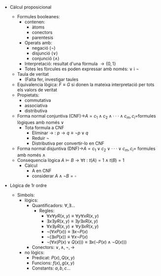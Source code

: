 - Càlcul proposicional
    - Formules booleanes:
        - contenen:
            - àtoms
            - conectors
            - parentesis
        - Operats amb:
            - negació $(\neg)$
            - disjunció $(\lor)$
            - conjunció $(\land)$
        - Interpretació: resultat d'una fòrmula $\to \{0,1\}$
        - Totes les fòrcules es poden expressar amb només: $\lor$ i $\lnot$
    - Taula de veritat
        - (Falta fer, investigar taules
    - Equivalencia lògica: $F\equiv G$ si donen la mateixa interpretació per tots els valors de veritat
    - Propietats:
        - commutativa
        - associativa
        - distributiva
    - Forma normal conjuntiva (CNF)→$A=c_1\land c_2\land ···\land c_m,c_i=$formules lògiques amb només $\lor$
        - Tota formula a CNF
            - Eliminar $\to$ : $p\to q \equiv \lnot p \lor q$
            - Reduir $\lnot$
            - Distributiva per convertir-lo en CNF
    - Forma normal disjuntiva (DNF)→$A=c_1\lor c_2\lor ···\lor c_m,c_i=$ formules amb només $\land$
    - Consequencia lògica $A \vDash B \to \forall t:t(A)=1 \land t(B)=1$
        - Càlcul
            - A en CNF
            - considerar $A\land \lnot B=\square$

- Lògica de 1r ordre
    - Simbols:
        - lògics:
            - Quantificadors: $\forall ,\exists ...$
                - Regles:
                    - $\forall x\forall yR(x,y)\equiv \forall y\forall xR(x,y)$
                    - $\exists x\exists yR(x,y)\equiv \exists y\exists xR(x,y)$
                    - $\forall x\exists yR(x,y)\neq\forall y\exists xR(x,y)$
                    - $\lnot (\forall xP(x))\equiv\exists x\lnot P(x)$
                    - $\lnot (\exists xP(x))\equiv\forall x\lnot P(x)$
                    - $\lnot (\forall x(P(x)\lor Q(x)))\equiv\exists x(\lnot P(x)\land\lnot Q(x)))$
            - Conectors: $\lor,\land,\lnot,\to$
        - no lògics:
            - Predicat: $P(x),Q(x,y)$
            - Funcions: $f(x),g(x,y)$
            - Constants: $a,b,c...$